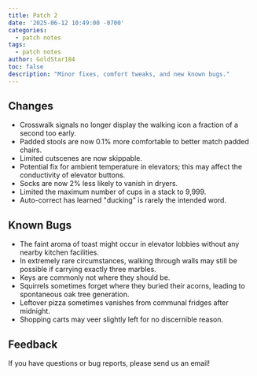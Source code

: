 ```yaml
---
title: Patch 2
date: '2025-06-12 10:49:00 -0700'
categories:
  - patch notes
tags:
  - patch notes
author: GoldStar184
toc: false
description: "Minor fixes, comfort tweaks, and new known bugs."
---
```


## Changes
- Crosswalk signals no longer display the walking icon a fraction of a second too early.
- Padded stools are now 0.1% more comfortable to better match padded chairs.
- Limited cutscenes are now skippable.
- Potential fix for ambient temperature in elevators; this may affect the conductivity of elevator buttons.
- Socks are now 2% less likely to vanish in dryers.
- Limited the maximum number of cups in a stack to 9,999.
- Auto-correct has learned "ducking" is rarely the intended word.

## Known Bugs
- The faint aroma of toast might occur in elevator lobbies without any nearby kitchen facilities.
- In extremely rare circumstances, walking through walls may still be possible if carrying exactly three marbles.
- Keys are commonly not where they should be.
- Squirrels sometimes forget where they buried their acorns, leading to spontaneous oak tree generation.
- Leftover pizza sometimes vanishes from communal fridges after midnight.
- Shopping carts may veer slightly left for no discernible reason.

## Feedback
If you have questions or bug reports, please send us an email!
